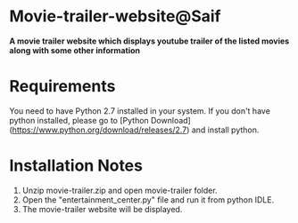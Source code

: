 # Movie-trailer-website@Saif
**A movie trailer website which displays youtube trailer of the listed movies along with some other information**


# Requirements
You need to have Python 2.7 installed in your system. If you don't have python installed, please go to [Python Download] (https://www.python.org/download/releases/2.7) and install python.

# Installation Notes
1. Unzip movie-trailer.zip and open movie-trailer folder.
2. Open the "entertainment_center.py" file and run it from python IDLE.
3. The movie-trailer website will be displayed.

         
